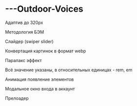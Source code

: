 # ---Outdoor-Voices

Адаптив до 320px

Методология БЭМ

Слайдер (swiper slider)

Конвертация картинок в формат webp

Паралакс эффект

Всё значение указаны, в относительных единицах - rem, em

Анимация появление элементов

Модальное окно входа в аккаунт

Прелоадер
